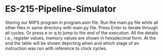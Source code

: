 # ES-215-Pipeline-Simulator
Storing our  MIPS program in program.asm file. 
Run the main.py file while all other files in same directory with  main.py file.
Press Enter to iterate through all cycles.
Or press e or q to jump to the end of the execution.
All the details i.e., register values, memory values are shown in hexadecimal form.
At the end the table will be shown depicting when and which stage of an instruction was run with reference to clock cycles.
